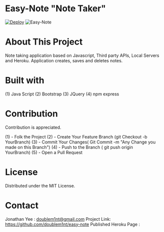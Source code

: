 # Easy-Note "Note Taker"
[![Deploy](https://www.herokucdn.com/deploy/button.svg)](https://git.heroku.com/build-easy-note.git)
![Easy-Note](./public/assets/image/demo.gif?raw=true "Easy-Note")

# About This Project

Note taking application based on Javascript, Third party APIs, Local Servers and Heroku. Application creates, saves and deletes notes.

# Built with
(1) Java Script
(2) Bootstrap
(3) JQuery
(4) npm express

# Contribution
Contribution is appreciated.

(1) - Folk the Project
(2) - Create Your Feature Branch (git Checkout -b YourBranch)
(3) - Commit Your Changes( Git Commit -m "Any Change you made on this Branch")
(4) - Push to the Branch ( git push origin YourBranch)
(5) - Open a Pull Request 



# License 
Distributed under the MIT License.


# Contact
Jonathan Yee : doublem1nt@gmail.com
Project Link: https://github.com/doublem1nt/easy-note
Published Heroku Page : 




 